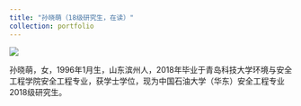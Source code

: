 ```yaml
---
title: "孙晓萌（18级研究生，在读）"
collection: portfolio
---
```


![](/images/sunxiaomeng.jpg)

孙晓萌，女，1996年1月生，山东滨州人，2018年毕业于青岛科技大学环境与安全工程学院安全工程专业，获学士学位，现为中国石油大学（华东）安全工程专业2018级研究生。